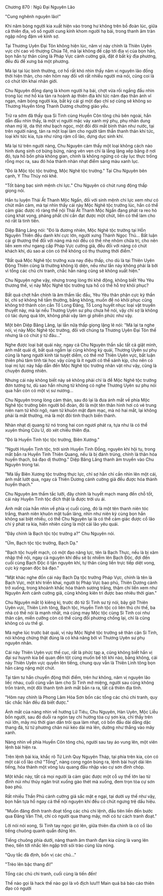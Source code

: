 




Chương 870 : Ngũ Đại Nguyên Lão


"Cung nghênh nguyên lão!"

Khi năm bóng người kia xuất hiện vào trong hư không trên bồ đoàn lúc, giữa cả thiên địa, vô số người cung kính khom người hạ bái, trong thanh âm tràn ngập nồng đậm vẻ kính sợ.

Tại Thương Uyên Đại Tôn không hiện lúc, năm vị này chính là Thiên Uyên vực chí cao vô thượng Chúa Tể, mà lại không đề cập tới địa vị của bọn hắn, bọn hắn tự thân cũng là Pháp Vực cảnh cường giả, đặt ở bất kỳ địa phương, đều đủ để xưng bá một phương.

Mà lại tại lúc bình thường, cơ hồ rất khó nhìn thấy năm vị nguyên lão đồng thời hiện thân, cho nên hôm nay đối với rất nhiều người mà nói, cũng coi là có chút lớn khai nhãn giới.

Chu Nguyên đồng dạng là khom người hạ bái, chợt vừa rồi ngẩng đầu nhìn trong lúc mơ hồ kia tản ra hoành áp thiên địa khí tức năm đạo thân ảnh vĩ ngạn, năm bóng người kia, bất kỳ cái gì một đạo chỉ sợ cũng sẽ không so Thương Huyền tông Thanh Dương chưởng giáo yếu.

Trừ ra sớm đã thấy qua Si Tinh cùng Huyền Côn tông chủ bên ngoài, hắn dẫn đầu nhìn thấy, là một vị người mặc váy xanh mỹ phụ, phụ nhân dung nhan mỹ lệ, da thịt như bạch ngọc, một đôi đôi mắt bình thản như nước, tại trên người nàng, tản ra một loại làm cho người tâm thần thanh thản khí tức, loại khí tức kia, tựa như rừng rậm cổ lão, dựng dục sinh khí.

Mà lại từ trên người nàng, Chu Nguyên cảm thấy một loại không cách nào hình dung sinh cơ bừng bừng, nàng vẻn vẹn chỉ là lẳng lặng xếp bằng ở nơi đó, tựa hồ bốn phía không gian, chính là không ngừng có cây lục thực trống rỗng mọc ra, sau đó hóa thành nhàn nhạt điểm sáng màu xanh lục.

"Đó là Mộc tộc tộc trưởng, Mộc Nghê tộc trưởng." Tại Chu Nguyên bên cạnh, Y Thu Thủy nói khẽ.

"Tốt bàng bạc sinh mệnh chi lực." Chu Nguyên có chút rung động thấp giọng nói.

Hắn tu luyện Thái Ất Thanh Mộc Ngấn, đối với sinh mệnh chi lực xem như có chút mẫn cảm, mà tại nhìn thấy cái này Mộc Nghê tộc trưởng lúc, hắn có thể cảm giác được rõ ràng thể nội Thái Ất Thanh Mộc Ngấn đang phát ra reo hò cùng khát vọng, phảng phất chỉ cần đạt được một chút, liền có thể làm cho nó rất là tinh tiến.

Diệp Băng Lăng nói: "Đó là đương nhiên, Mộc Nghê tộc trưởng tại Hỗn Nguyên Thiên đều danh khí cực lớn, người xưng Thánh Ngọc Thủ... Bất luận cái gì thương thế đối với nàng mà nói đều có thể nhẹ nhõm chữa trị, cho nên liền xem như ngang cấp Pháp Vực cường giả, đều đối với nàng có chút khách khí, dù sao ai còn có thể không có thụ thương thời điểm."

"Bất quá Mộc Nghê tộc trưởng xưa nay điệu thấp, cho dù là tại Thiên Uyên Động Thiên cũng là thường không lộ diện, nếu như lần này không phải là bởi vì tổng các chủ chi tranh, chắc hẳn nàng cũng sẽ không xuất hiện."

Chu Nguyên nghe vậy, nhưng trong lòng thì khẽ động, không biết Yêu Yêu thương thế, vị này Mộc Nghê tộc trưởng tựa hồ có thể hỗ trợ khôi phục?

Bất quá chợt hắn chính là âm thầm lắc đầu, Yêu Yêu thân phận cực kỳ thần bí, chỉ sợ không hề tầm thường, bằng không, muốn để nó khôi phục cũng không trở thành còn cần Tổ Long Đăng, Tổ Long huyết nhục loại vật truyền thuyết này, mà lại nếu Thương Uyên sư phụ chưa hề nói, vậy chỉ sợ là không có tác dụng quá lớn, không phải vậy làm gì phiền phức như vậy.

Một bên Diệp Băng Lăng, lại lần nữa thấp giọng lặng lẽ nói: "Mà lại ta nghe nói, vị này Mộc Nghê tộc trưởng, đối với chúng ta Thương Uyên Đại Tôn thế nhưng là có chút ý tứ đâu..."

Nghe được loại bát quái này, ngay cả Chu Nguyên thần sắc tất cả giật mình, ánh mắt quái dị, bất quá ngẫm lại cũng không kỳ quái, Thương Uyên sư phụ cũng là hạng người kinh tài tuyệt diễm, có thể mở Thiên Uyên vực, bất luận thiên phú tâm tính tài học vậy cũng là ít người có thể sánh kịp, cho nên có loại mị lực này hấp dẫn đến Mộc Nghê tộc trưởng nhân vật như vậy, cũng là chuyện đương nhiên.

Nhưng cái này không biết này sẽ không phải chỉ là để Mộc Nghê tộc trưởng đơn tương tư, dù sao hắn nhưng từ không có nghe Thương Uyên sư phụ nói qua hắn còn có một vị sư nương...

Chu Nguyên trong lòng cảm thán, sau đó lại là đưa ánh mắt về phía Mộc Nghê tộc trưởng bên người bồ đoàn, đó là một tên thân hình hơi có vẻ trung niên nam tử khôi ngô, nam tử khuôn mặt đạm mạc, mà nó hai mắt, lại không phải là mắt thường, mà là một đôi tinh thạch biến thành.

Nhàn nhạt dị quang từ nó trong hai con ngươi phát ra, tựa như là có thể xuyên thủng Cửu U, dò xét chiếu thiên địa.

"Đó là Huyền Tinh tộc tộc trưởng, Biên Xương."

"Người Huyền Tinh tộc, trời sinh Huyền Tinh Đồng, nguyên khí hội tụ, trong mắt bắn ra Huyền Tinh Thiên Quang, nếu là bị đánh trúng, chính là thân hóa huyền thạch, bá đạo dị thường." Diệp Băng Lăng thanh âm truyền vào Chu Nguyên trong tai.

"Mà lấy Biên Xương tộc trưởng thực lực, chỉ sợ hắn chỉ cần nhìn lên một cái, ánh mắt lướt qua, ngay cả Thiên Dương cảnh cường giả đều được hóa thành huyền thạch."

Chu Nguyên âm thầm tắc lưỡi, đây chính là huyết mạch mang đến chỗ tốt, cái này Huyền Tinh tộc đích thật là được trời ưu ái.

Ánh mắt của hắn nhìn về phía vị cuối cùng, đó là một tên thanh niên tóc trắng, thanh niên khuôn mặt tuấn lãng, nhìn như niên kỷ cùng bọn hắn không sai biệt nhiều, có thể Chu Nguyên lại là có thể cảm giác được cổ lão chi ý phát ra kia, hiển nhiên cũng là một cái lão yêu quái.

"Đây chính là Bạch tộc tộc trưởng a?" Chu Nguyên nói.

"Ừm, Bạch tộc tộc trưởng, Bạch Dạ."

"Bạch tộc huyết mạch, có một đạo năng lực, tên là Bạch Thực, nếu là bị xâm nhập thể nội, ngay cả nguyên khí đều sẽ bị nhiễm lên Bạch Độc, đợi đến cuối cùng Bạch Độc ô tận nguyên khí, tự thân cũng liền trực tiếp diệt vong, cực kỳ ngoan độc bá đạo."

"Mặt khác nghe đồn cái này Bạch Dạ tộc trưởng Pháp Vực, chính là tên là Bạch Vực, một khi triển khai, người bị Pháp Vực bao phủ, Thiên Dương cảnh trở xuống, trong khoảnh khắc hóa thành sương trắng, thậm chí liền xem như Nguyên Anh cảnh cường giả, cũng không kiên trì được bao nhiêu thời gian."

Chu Nguyên mắt lộ kiêng kị, trước đó từ Si Tinh sư tỷ nói, bây giờ Thiên Uyên vực, Thiên Linh tông, Bạch tộc, Huyền Tinh tộc có liên thủ chi thế, ba nhà có thể nói là mạnh nhất, mà cũng may Mộc tộc cùng Si Tinh coi như thân cận, miễn cưỡng còn có thể cùng đối phương chống lại, chỉ là cũng không có ưu thế gì.

Mà nghe lúc trước bát quái, vị này Mộc Nghê tộc trưởng sẽ thân cận Si Tinh, nói không chừng thật đúng là có khả năng bởi vì Thương Uyên sư phụ nguyên nhân.

Cái này Thiên Uyên vực thế cục, rất là phức tạp a, cũng không biết hắn vị đại sư huynh kia bế quan đến tột cùng muốn bế tới khi nào, bằng không, cái này Thiên Uyên vực quyền lên tiếng, chung quy vẫn là Thiên Linh tông bọn hắn càng nặng một chút.

Tại tâm tư hắn chuyển động thời điểm, trên hư không, năm vị nguyên lão liếc nhau, cuối cùng vẫn làm cho Si Tinh mở miệng, người sau cũng không trốn tránh, một đôi thanh tịnh ánh mắt bắn ra ra, tất cả thiên địa tĩnh.

"Hôm nay chính là Phong Lâm Hỏa Sơn bốn các tổng các chủ chi tranh, quy tắc chắc hẳn đều đã biết được."

Ánh mắt của nàng nhìn về hướng Lữ Tiêu, Chu Nguyên, Hàn Uyên, Mộc Liễu bốn người, sau đó duỗi ra ngón tay chỉ hướng tòa cự sơn kia, chỉ thấy trên núi lớn, mây mù thời gian dần trôi qua làm nhạt, có bốn đầu dài dằng dặc thang đá, từ tứ phương chân núi kéo dài mà lên, dường như thẳng vào mây xanh.

Nàng nhìn về phía Huyền Côn tông chủ, người sau tay áo vung lên, một viên lệnh bài hiện ra.

Trên lệnh bài kia, khắc rõ Tứ Linh Quy Nguyên Tháp, tại phía trên kia, còn có một cái cổ lão chữ "Tổng", nàng cong ngón búng ra, lệnh bài huýt dài lên tiếng, hóa thành một vòng lưu quang đầu nhập vào cự sơn đỉnh chóp.

Một khắc này, tất cả mọi người là cảm giác được một cỗ uy thế lớn lao từ đỉnh núi như thủy ngân trút xuống gào thét mà xuống, đem trọn tòa cự sơn bao phủ.

Rất nhiều Thần Phủ cảnh cường giả sắc mặt e ngại, tại dưới uy thế như vậy, bọn hắn tựa hồ ngay cả thể nội nguyên khí đều có chút ngưng trệ dấu hiệu.

"Muốn đăng đỉnh tranh đoạt tổng các chủ chi lệnh, đầu tiên liền đến bước qua Đăng Vân Thê, chỉ có người qua thang mây, mới có tư cách tranh đoạt."

Lời nói nói xong, Si Tinh tay ngọc giơ lên, giữa thiên địa chính là có cổ lão tiếng chuông quanh quẩn đứng lên.

Tiếng chuông phía dưới, nàng thanh âm thanh đạm kia cũng là vang lên theo, tiến tới nhấc lên ngập trời sôi trào cùng lửa nóng.

"Quy tắc đã định, bốn vị các chủ..."

"Trèo lên bậc thang đi!"

Tổng các chủ chi tranh, cuối cùng là tiến đến!

Thế nào gọi là hack thế nào gọi là vô địch lưu!!! Main quá bá báo cáo thiên đạo có người




